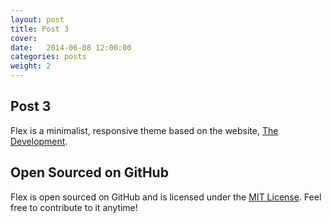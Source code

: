 ```yaml
---
layout: post
title: Post 3
cover: 
date:   2014-06-08 12:00:00
categories: posts
weight: 2
---
```


## Post 3

Flex is a minimalist, responsive theme based on the website, [The Development](http://thedevelopment.co).

## Open Sourced on GitHub

Flex is open sourced on GitHub and is licensed under the [MIT License](http://opensource.org/licenses/MIT). Feel free to contribute to it anytime!
